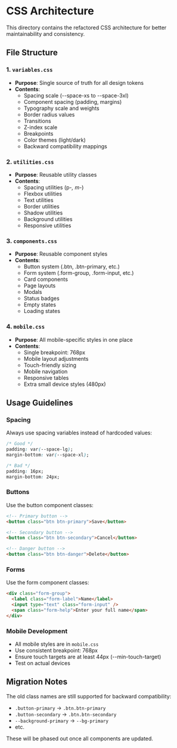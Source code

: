 # CSS Architecture

This directory contains the refactored CSS architecture for better maintainability and consistency.

## File Structure

### 1. `variables.css`
- **Purpose**: Single source of truth for all design tokens
- **Contents**:
  - Spacing scale (--space-xs to --space-3xl)
  - Component spacing (padding, margins)
  - Typography scale and weights
  - Border radius values
  - Transitions
  - Z-index scale
  - Breakpoints
  - Color themes (light/dark)
  - Backward compatibility mappings

### 2. `utilities.css`
- **Purpose**: Reusable utility classes
- **Contents**:
  - Spacing utilities (p-*, m-*)
  - Flexbox utilities
  - Text utilities
  - Border utilities
  - Shadow utilities
  - Background utilities
  - Responsive utilities

### 3. `components.css`
- **Purpose**: Reusable component styles
- **Contents**:
  - Button system (.btn, .btn-primary, etc.)
  - Form system (.form-group, .form-input, etc.)
  - Card components
  - Page layouts
  - Modals
  - Status badges
  - Empty states
  - Loading states

### 4. `mobile.css`
- **Purpose**: All mobile-specific styles in one place
- **Contents**:
  - Single breakpoint: 768px
  - Mobile layout adjustments
  - Touch-friendly sizing
  - Mobile navigation
  - Responsive tables
  - Extra small device styles (480px)

## Usage Guidelines

### Spacing
Always use spacing variables instead of hardcoded values:
```css
/* Good */
padding: var(--space-lg);
margin-bottom: var(--space-xl);

/* Bad */
padding: 16px;
margin-bottom: 24px;
```

### Buttons
Use the button component classes:
```html
<!-- Primary button -->
<button class="btn btn-primary">Save</button>

<!-- Secondary button -->
<button class="btn btn-secondary">Cancel</button>

<!-- Danger button -->
<button class="btn btn-danger">Delete</button>
```

### Forms
Use the form component classes:
```html
<div class="form-group">
  <label class="form-label">Name</label>
  <input type="text" class="form-input" />
  <span class="form-help">Enter your full name</span>
</div>
```

### Mobile Development
- All mobile styles are in `mobile.css`
- Use consistent breakpoint: 768px
- Ensure touch targets are at least 44px (--min-touch-target)
- Test on actual devices

## Migration Notes

The old class names are still supported for backward compatibility:
- `.button-primary` → `.btn.btn-primary`
- `.button-secondary` → `.btn.btn-secondary`
- `--background-primary` → `--bg-primary`
- etc.

These will be phased out once all components are updated.